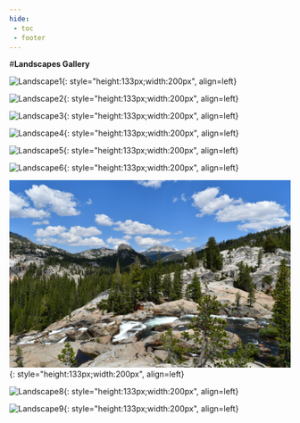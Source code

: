 ```yaml
---
hide:
 - toc
 - footer
---
```


#**Landscapes Gallery**


![Landscape1](Gallery/Landscapes/527.JPG){: style="height:133px;width:200px", align=left}

![Landscape2](Gallery/Landscapes/015.jpg){: style="height:133px;width:200px", align=left}

![Landscape3](Gallery/Landscapes/112.jpg){: style="height:133px;width:200px", align=left}

![Landscape4](Gallery/Landscapes/DSC_5121.jpg){: style="height:133px;width:200px", align=left}

![Landscape5](Gallery/Landscapes/DSC_5476.jpg){: style="height:133px;width:200px", align=left}

![Landscape6](Gallery/Landscapes/DSC_4544.JPG){: style="height:133px;width:200px", align=left}

![Landscape7](Gallery/Landscapes/DSC_1163.JPG){: style="height:133px;width:200px", align=left}

![Landscape8](Gallery/Landscapes/DSC_0409.jpg){: style="height:133px;width:200px", align=left}

![Landscape9](Gallery/Landscapes/215.JPG){: style="height:133px;width:200px", align=left}